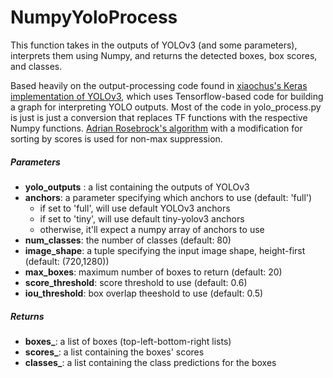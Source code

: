 # NumpyYoloProcess


This function takes in the outputs of YOLOv3 (and some parameters), interprets them using Numpy, and returns the detected boxes, box scores, and classes. 

Based heavily on the output-processing code found in [xiaochus's Keras implementation of YOLOv3](https://github.com/xiaochus/YOLOv3), which uses Tensorflow-based code for building a graph for interpreting YOLO outputs. Most of the code in yolo_process.py is just is just a conversion that replaces TF functions with the respective Numpy functions. [Adrian Rosebrock's algorithm](https://www.pyimagesearch.com/2015/02/16/faster-non-maximum-suppression-python/) with a modification for sorting by scores is used for non-max suppression.

##### Parameters

- **yolo_outputs** : a list containing the outputs of YOLOv3
- **anchors**: a parameter specifying which anchors to use (default: 'full')
  - if set to 'full', will use default YOLOv3 anchors 
  - if set to 'tiny', will use default tiny-yolov3 anchors
  - otherwise, it'll expect a numpy array of anchors to use
- **num_classes**: the number of classes (default: 80)
- **image_shape**: a tuple specifying the input image shape, height-first (default: (720,1280))
- **max_boxes**: maximum number of boxes to return (default: 20)
- **score_threshold**: score threshold to use (default: 0.6)
- **iou_threshold**: box overlap theeshold to use (default: 0.5)

##### Returns

- **boxes_**: a list of boxes (top-left-bottom-right lists)
- **scores_**: a list containing the boxes' scores
- **classes_**: a list containing the class predictions for the boxes
